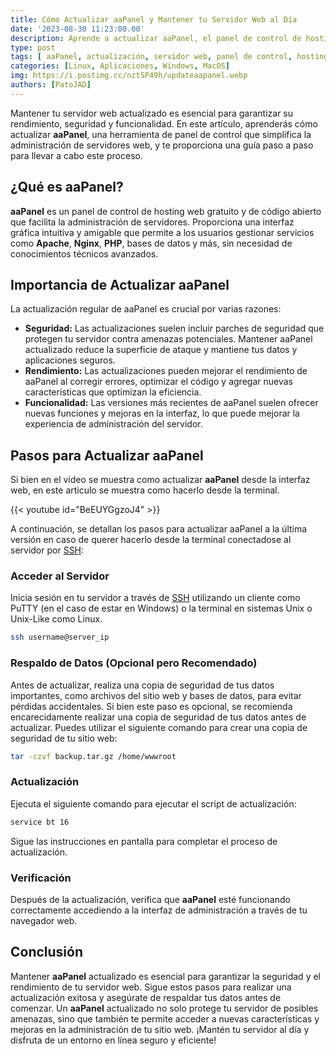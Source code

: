 ```yaml
---
title: Cómo Actualizar aaPanel y Mantener tu Servidor Web al Día
date: '2023-08-30 11:23:00.00'
description: Aprende a actualizar aaPanel, el panel de control de hosting web, para mejorar la seguridad y el rendimiento de tu servidor. Sigue esta guía paso a paso para una actualización exitosa y sin complicaciones.
type: post
tags: [ aaPanel, actualización, servidor web, panel de control, hosting, seguridad, rendimiento, actualización de software, administración de servidores,aapanel, cpanel, panel, webserver, simple, instalacion, gratis, debian, ubuntu, centos, deepin, python, php, mysql, actualizacion, update]
categories: [Linux, Aplicaciones, Windows, MacOS]
img: https://i.postimg.cc/nztSP49h/updateaapanel.webp
authors: [PatoJAD]
---
```


Mantener tu servidor web actualizado es esencial para garantizar su rendimiento, seguridad y funcionalidad. En este artículo, aprenderás cómo actualizar **aaPanel**, una herramienta de panel de control que simplifica la administración de servidores web, y te proporciona una guía paso a paso para llevar a cabo este proceso.

## ¿Qué es aaPanel?

**aaPanel** es un panel de control de hosting web gratuito y de código abierto que facilita la administración de servidores. Proporciona una interfaz gráfica intuitiva y amigable que permite a los usuarios gestionar servicios como **Apache**, **Nginx**, **PHP**, bases de datos y más, sin necesidad de conocimientos técnicos avanzados.

## Importancia de Actualizar aaPanel

La actualización regular de aaPanel es crucial por varias razones:

* **Seguridad:** Las actualizaciones suelen incluir parches de seguridad que protegen tu servidor contra amenazas potenciales. Mantener aaPanel actualizado reduce la superficie de ataque y mantiene tus datos y aplicaciones seguros.
* **Rendimiento:** Las actualizaciones pueden mejorar el rendimiento de aaPanel al corregir errores, optimizar el código y agregar nuevas características que optimizan la eficiencia.
* **Funcionalidad:** Las versiones más recientes de aaPanel suelen ofrecer nuevas funciones y mejoras en la interfaz, lo que puede mejorar la experiencia de administración del servidor.

## Pasos para Actualizar aaPanel

Si bien en el video se muestra como actualizar **aaPanel** desde la interfaz web, en este articulo se muestra como hacerlo desde la terminal.

{{< youtube id="BeEUYGgzoJ4" >}}

A continuación, se detallan los pasos para actualizar aaPanel a la última versión en caso de querer hacerlo desde la terminal conectadose al servidor por [SSH](/post/2023/10/claves-ssh-una-guía-completa-para-la-seguridad-en-conexiones-remotas/):

### Acceder al Servidor

Inicia sesión en tu servidor a través de [SSH](/post/2023/10/claves-ssh-una-guía-completa-para-la-seguridad-en-conexiones-remotas/) utilizando un cliente como PuTTY (en el caso de estar en Windows) o la terminal en sistemas Unix o Unix-Like como Linux.

```zsh
ssh username@server_ip
```

### Respaldo de Datos (Opcional pero Recomendado)

Antes de actualizar, realiza una copia de seguridad de tus datos importantes, como archivos del sitio web y bases de datos, para evitar pérdidas accidentales. Si bien este paso es opcional, se recomienda encarecidamente realizar una copia de seguridad de tus datos antes de actualizar. Puedes utilizar el siguiente comando para crear una copia de seguridad de tu sitio web:

```zsh
tar -czvf backup.tar.gz /home/wwwroot
```

### Actualización

Ejecuta el siguiente comando para ejecutar el script de actualización:

```zsh
service bt 16
```

Sigue las instrucciones en pantalla para completar el proceso de actualización.

### Verificación

Después de la actualización, verifica que **aaPanel** esté funcionando correctamente accediendo a la interfaz de administración a través de tu navegador web.

## Conclusión

Mantener **aaPanel** actualizado es esencial para garantizar la seguridad y el rendimiento de tu servidor web. Sigue estos pasos para realizar una actualización exitosa y asegúrate de respaldar tus datos antes de comenzar. Un **aaPanel** actualizado no solo protege tu servidor de posibles amenazas, sino que también te permite acceder a nuevas características y mejoras en la administración de tu sitio web. ¡Mantén tu servidor al día y disfruta de un entorno en línea seguro y eficiente!